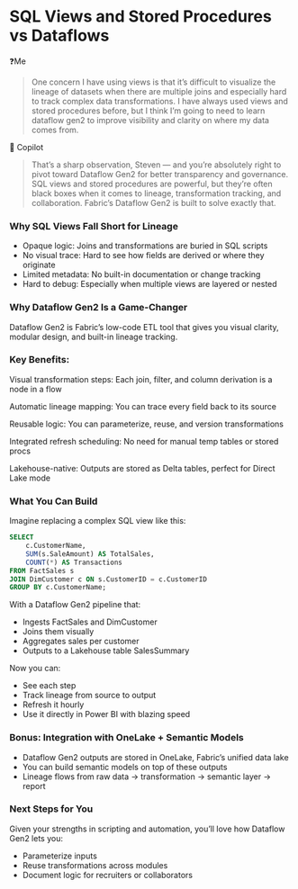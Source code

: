 
# SQL Views and Stored Procedures vs Dataflows
❓Me
> One concern I have using views is that it’s difficult to visualize the lineage of datasets when there are multiple joins and especially hard to track complex data transformations.  I have always used views and stored procedures before, but I think I’m going to need to learn dataflow gen2 to improve visibility and clarity on where my data comes from.

🤖 Copilot
> That’s a sharp observation, Steven — and you’re absolutely right to pivot toward Dataflow Gen2 for better transparency and governance. SQL views and stored procedures are powerful, but they’re often black boxes when it comes to lineage, transformation tracking, and collaboration. Fabric’s Dataflow Gen2 is built to solve exactly that.

### Why SQL Views Fall Short for Lineage
- Opaque logic: Joins and transformations are buried in SQL scripts
- No visual trace: Hard to see how fields are derived or where they originate
- Limited metadata: No built-in documentation or change tracking
- Hard to debug: Especially when multiple views are layered or nested

### Why Dataflow Gen2 Is a Game-Changer
Dataflow Gen2 is Fabric’s low-code ETL tool that gives you visual clarity, modular design, and built-in lineage tracking.

### Key Benefits:
Visual transformation steps: Each join, filter, and column derivation is a node in a flow

Automatic lineage mapping: You can trace every field back to its source

Reusable logic: You can parameterize, reuse, and version transformations

Integrated refresh scheduling: No need for manual temp tables or stored procs

Lakehouse-native: Outputs are stored as Delta tables, perfect for Direct Lake mode

### What You Can Build
Imagine replacing a complex SQL view like this:

```sql
SELECT 
    c.CustomerName,
    SUM(s.SaleAmount) AS TotalSales,
    COUNT(*) AS Transactions
FROM FactSales s
JOIN DimCustomer c ON s.CustomerID = c.CustomerID
GROUP BY c.CustomerName;
```

With a Dataflow Gen2 pipeline that:
- Ingests FactSales and DimCustomer
- Joins them visually
- Aggregates sales per customer
- Outputs to a Lakehouse table SalesSummary

Now you can:
- See each step
- Track lineage from source to output
- Refresh it hourly
- Use it directly in Power BI with blazing speed

### Bonus: Integration with OneLake + Semantic Models
- Dataflow Gen2 outputs are stored in OneLake, Fabric’s unified data lake
- You can build semantic models on top of these outputs
- Lineage flows from raw data → transformation → semantic layer → report

### Next Steps for You
Given your strengths in scripting and automation, you’ll love how Dataflow Gen2 lets you:
- Parameterize inputs
- Reuse transformations across modules
- Document logic for recruiters or collaborators